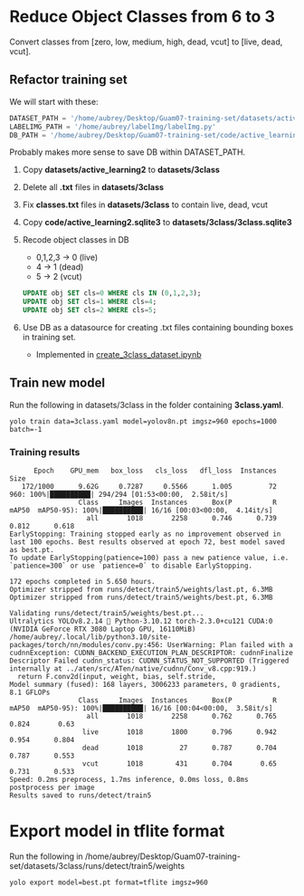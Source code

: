 # Reduce Object Classes from 6 to 3

Convert classes from [zero, low, medium, high, dead, vcut] to [live, dead, vcut].

## Refactor training set

We will start with these:

```python
DATASET_PATH = '/home/aubrey/Desktop/Guam07-training-set/datasets/active_learning2'
LABELIMG_PATH = '/home/aubrey/labelImg/labelImg.py'
DB_PATH = '/home/aubrey/Desktop/Guam07-training-set/code/active_learning2.sqlite3'
```

Probably makes more sense to save DB within DATASET_PATH.

1. Copy **datasets/active_learning2** to **datasets/3class**

1. Delete all **.txt** files in **datasets/3class**

1. Fix **classes.txt** files  in **datasets/3class** to contain live, dead, vcut

1. Copy **code/active_learning2.sqlite3** to **datasets/3class/3class.sqlite3**

1. Recode object classes in DB
    * 0,1,2,3 -> 0 (live)
    * 4 -> 1 (dead)
    * 5 -> 2 (vcut)
    ```sql
    UPDATE obj SET cls=0 WHERE cls IN (0,1,2,3);
    UPDATE obj SET cls=1 WHERE cls=4;
    UPDATE obj SET cls=2 WHERE cls=5;
    ```

1. Use DB as a datasource for creating .txt files containing bounding boxes in training set.
    * Implemented in [create_3class_dataset.ipynb](code/create_3class_dataset.ipynb)

## Train new model
Run the following in datasets/3class in the folder containing **3class.yaml**.
```
yolo train data=3class.yaml model=yolov8n.pt imgsz=960 epochs=1000 batch=-1
```

### Training results
```
      Epoch    GPU_mem   box_loss   cls_loss   dfl_loss  Instances       Size
   172/1000      9.62G     0.7287     0.5566      1.005         72        960: 100%|██████████| 294/294 [01:53<00:00,  2.58it/s]
                 Class     Images  Instances      Box(P          R      mAP50  mAP50-95): 100%|██████████| 16/16 [00:03<00:00,  4.14it/s]
                   all       1018       2258      0.746      0.739      0.812      0.618
EarlyStopping: Training stopped early as no improvement observed in last 100 epochs. Best results observed at epoch 72, best model saved as best.pt.
To update EarlyStopping(patience=100) pass a new patience value, i.e. `patience=300` or use `patience=0` to disable EarlyStopping.

172 epochs completed in 5.650 hours.
Optimizer stripped from runs/detect/train5/weights/last.pt, 6.3MB
Optimizer stripped from runs/detect/train5/weights/best.pt, 6.3MB

Validating runs/detect/train5/weights/best.pt...
Ultralytics YOLOv8.2.14 🚀 Python-3.10.12 torch-2.3.0+cu121 CUDA:0 (NVIDIA GeForce RTX 3080 Laptop GPU, 16110MiB)
/home/aubrey/.local/lib/python3.10/site-packages/torch/nn/modules/conv.py:456: UserWarning: Plan failed with a cudnnException: CUDNN_BACKEND_EXECUTION_PLAN_DESCRIPTOR: cudnnFinalize Descriptor Failed cudnn_status: CUDNN_STATUS_NOT_SUPPORTED (Triggered internally at ../aten/src/ATen/native/cudnn/Conv_v8.cpp:919.)
  return F.conv2d(input, weight, bias, self.stride,
Model summary (fused): 168 layers, 3006233 parameters, 0 gradients, 8.1 GFLOPs
                 Class     Images  Instances      Box(P          R      mAP50  mAP50-95): 100%|██████████| 16/16 [00:04<00:00,  3.58it/s]
                   all       1018       2258      0.762      0.765      0.824       0.63
                  live       1018       1800      0.796      0.942      0.954      0.804
                  dead       1018         27      0.787      0.704      0.787      0.553
                  vcut       1018        431      0.704       0.65      0.731      0.533
Speed: 0.2ms preprocess, 1.7ms inference, 0.0ms loss, 0.8ms postprocess per image
Results saved to runs/detect/train5
```

# Export model in tflite format

Run the following in /home/aubrey/Desktop/Guam07-training-set/datasets/3class/runs/detect/train5/weights
```
yolo export model=best.pt format=tflite imgsz=960
```




